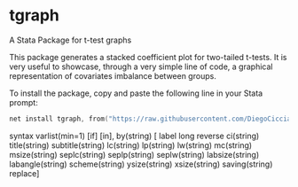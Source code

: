 # tgraph
A Stata Package for t-test graphs 

This package generates a stacked coefficient plot for two-tailed t-tests. It is very useful to showcase, through a very simple line of code, a graphical representation of covariates imbalance between groups. 

To install the package, copy and paste the following line in your Stata prompt: 
```s
net install tgraph, from("https://raw.githubusercontent.com/DiegoCiccia/tgraph/main") replace
```
syntax varlist(min=1) [if] [in], by(string)  [ label long reverse ci(string) title(string) subtitle(string) lc(string) lp(string) lw(string) mc(string)        msize(string) seplc(string) seplp(string) seplw(string) labsize(string) labangle(string) scheme(string) ysize(string) xsize(string) saving(string) replace]
